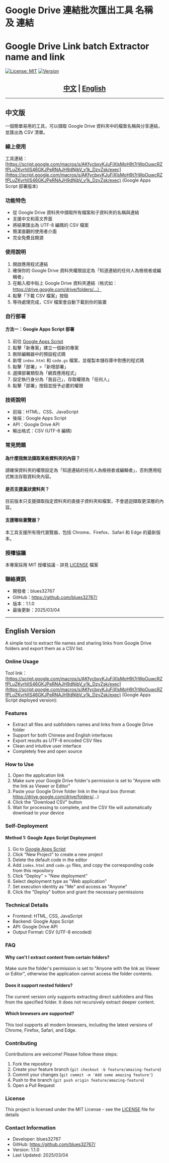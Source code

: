 # Google Drive 連結批次匯出工具 名稱 及 連結
# Google Drive Link batch Extractor name and link

[![License: MIT](https://img.shields.io/badge/License-MIT-yellow.svg)](https://opensource.org/licenses/MIT)
[![Version](https://img.shields.io/badge/version-1.1.0-blue.svg)](https://github.com/blues32767/google-drive-link-extractor/releases)

<div align="center">
  <h2>
    <a href="#chinese-中文">中文</a> | 
    <a href="#english">English</a>
  </h2>
</div>

---

<a name="chinese-中文"></a>
## 中文版

一個簡單易用的工具，可以擷取 Google Drive 資料夾中的檔案名稱與分享連結，並匯出為 CSV 清單。

### 線上使用

工具連結：
[https://script.google.com/macros/s/AKfycbxvKJuFiXlsMoH9t7rWpOuwcRZfPLuZKvrhlIS46GKJPeRNAJH9dNjbV_y1k_DzyZsk/exec](https://script.google.com/macros/s/AKfycbxvKJuFiXlsMoH9t7rWpOuwcRZfPLuZKvrhlIS46GKJPeRNAJH9dNjbV_y1k_DzyZsk/exec)
(Google Apps Script 部署版本)


### 功能特色

- 從 Google Drive 資料夾中擷取所有檔案和子資料夾的名稱與連結
- 支援中文和英文界面
- 將結果匯出為 UTF-8 編碼的 CSV 檔案
- 簡潔直觀的使用者介面
- 完全免費且開源


### 使用說明

1. 開啟應用程式連結
2. 確保你的 Google Drive 資料夾權限設定為「知道連結的任何人為檢視者或編輯者」
3. 在輸入框中貼上 Google Drive 資料夾連結（格式如：https://drive.google.com/drive/folders/...）
4. 點擊「下載 CSV 檔案」按鈕
5. 等待處理完成，CSV 檔案會自動下載到你的裝置

### 自行部署

#### 方法一：Google Apps Script 部署

1. 前往 [Google Apps Script](https://script.google.com/)
2. 點擊「新專案」建立一個新的專案
3. 刪除編輯器中的預設程式碼
4. 新增 `index.html` 和 `code.gs` 檔案，並複製本儲存庫中對應的程式碼
5. 點擊「部署」>「新增部署」
6. 選擇部署類型為「網頁應用程式」
7. 設定執行身分為「我自己」，存取權限為「任何人」
8. 點擊「部署」按鈕並授予必要的權限

### 技術說明

- 前端：HTML、CSS、JavaScript
- 後端：Google Apps Script
- API：Google Drive API
- 輸出格式：CSV (UTF-8 編碼)

### 常見問題

#### 為什麼我無法擷取某些資料夾的內容？
請確保資料夾的權限設定為「知道連結的任何人為檢視者或編輯者」，否則應用程式無法存取資料夾內容。

#### 是否支援巢狀資料夾？
目前版本只支援擷取指定資料夾的直接子資料夾和檔案，不會遞迴擷取更深層的內容。

#### 支援哪些瀏覽器？
本工具支援所有現代瀏覽器，包括 Chrome、Firefox、Safari 和 Edge 的最新版本。

### 授權協議

本專案採用 MIT 授權協議 - 詳見 [LICENSE](LICENSE) 檔案

### 聯絡資訊

- 開發者：blues32767
- GitHub：https://github.com/blues32767/
- 版本：1.1.0
- 最後更新：2025/03/04

---

<a name="english"></a>
## English Version

A simple tool to extract file names and sharing links from Google Drive folders and export them as a CSV list.

### Online Usage

Tool link：
[https://script.google.com/macros/s/AKfycbxvKJuFiXlsMoH9t7rWpOuwcRZfPLuZKvrhlIS46GKJPeRNAJH9dNjbV_y1k_DzyZsk/exec](https://script.google.com/macros/s/AKfycbxvKJuFiXlsMoH9t7rWpOuwcRZfPLuZKvrhlIS46GKJPeRNAJH9dNjbV_y1k_DzyZsk/exec)
(Google Apps Script deployed version):

### Features

- Extract all files and subfolders names and links from a Google Drive folder
- Support for both Chinese and English interfaces
- Export results as UTF-8 encoded CSV files
- Clean and intuitive user interface
- Completely free and open source


### How to Use

1. Open the application link
2. Make sure your Google Drive folder's permission is set to "Anyone with the link as Viewer or Editor"
3. Paste your Google Drive folder link in the input box (format: https://drive.google.com/drive/folders/...)
4. Click the "Download CSV" button
5. Wait for processing to complete, and the CSV file will automatically download to your device

### Self-Deployment

#### Method 1: Google Apps Script Deployment

1. Go to [Google Apps Script](https://script.google.com/)
2. Click "New Project" to create a new project
3. Delete the default code in the editor
4. Add `index.html` and `code.gs` files, and copy the corresponding code from this repository
5. Click "Deploy" > "New deployment"
6. Select deployment type as "Web application"
7. Set execution identity as "Me" and access as "Anyone"
8. Click the "Deploy" button and grant the necessary permissions

### Technical Details

- Frontend: HTML, CSS, JavaScript
- Backend: Google Apps Script
- API: Google Drive API
- Output Format: CSV (UTF-8 encoded)

### FAQ

#### Why can't I extract content from certain folders?
Make sure the folder's permission is set to "Anyone with the link as Viewer or Editor", otherwise the application cannot access the folder contents.

#### Does it support nested folders?
The current version only supports extracting direct subfolders and files from the specified folder. It does not recursively extract deeper content.

#### Which browsers are supported?
This tool supports all modern browsers, including the latest versions of Chrome, Firefox, Safari, and Edge.

### Contributing

Contributions are welcome! Please follow these steps:

1. Fork the repository
2. Create your feature branch (`git checkout -b feature/amazing-feature`)
3. Commit your changes (`git commit -m 'Add some amazing feature'`)
4. Push to the branch (`git push origin feature/amazing-feature`)
5. Open a Pull Request

### License

This project is licensed under the MIT License - see the [LICENSE](LICENSE) file for details

### Contact Information

- Developer: blues32767
- GitHub: https://github.com/blues32767/
- Version: 1.1.0
- Last Updated: 2025/03/04
